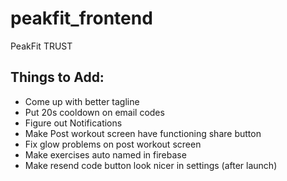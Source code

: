 # peakfit_frontend

PeakFit TRUST


## Things to Add:
- Come up with better tagline
- Put 20s cooldown on email codes
- Figure out Notifications
- Make Post workout screen have functioning share button
- Fix glow problems on post workout screen
- Make exercises auto named in firebase
- Make resend code button look nicer in settings (after launch)
